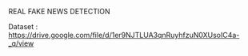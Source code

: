 REAL FAKE NEWS DETECTION

Dataset : https://drive.google.com/file/d/1er9NJTLUA3qnRuyhfzuN0XUsoIC4a-_q/view

